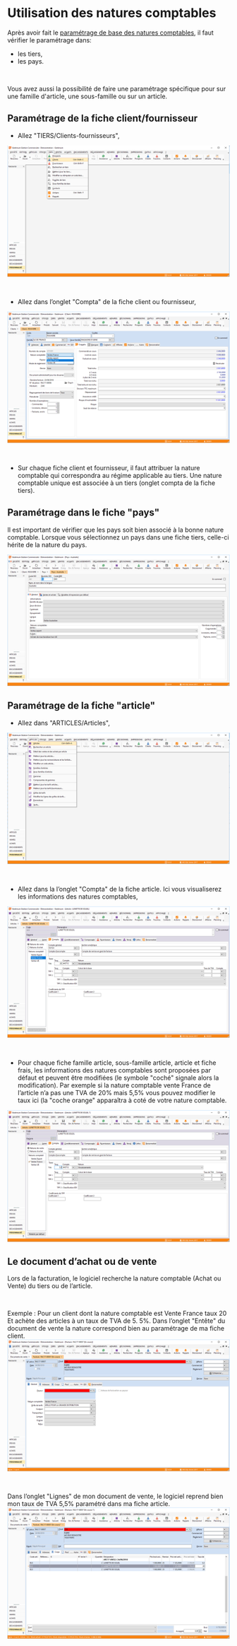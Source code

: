 # Utilisation des natures comptables

Après avoir fait le [paramétrage de base des natures comptables](../1/NaturesComptables.md), il faut vérifier le paramétrage dans:


* les tiers,
* les pays.


 


Vous avez aussi la possibilité de faire une paramétrage spécifique pour sur une famille d'article, une sous-famille ou sur un article.


## Paramétrage de la fiche client/fournisseur


* Allez "TIERS/Clients-fournisseurs",


![](../../assets/images/NaturesComptable/4/MenuTIERS.png)


 


* Allez dans l’onglet "Compta" de la fiche client ou fournisseur,


![](../../assets/images/NaturesComptable/4/TiersCompta.png)


 


* Sur chaque fiche client et fournisseur, il faut attribuer la nature comptable qui correspondra au régime applicable au tiers. Une nature comptable unique est associée à un tiers (onglet compta de la fiche tiers).


## Paramétrage dans le fiche "pays"


Il est important de vérifier que les pays soit bien associé à la bonne nature comptable. Lorsque vous sélectionnez un pays dans une fiche tiers, celle-ci hérite de la nature du pays.


![](../../assets/images/NaturesComptable/4/PaysGeneral.png)


## Paramétrage de la fiche "article"


* Allez dans "ARTICLES/Articles",


![](../../assets/images/NaturesComptable/4/MenuARTICLES.png)


 


* Allez dans la l’onglet "Compta" de la fiche article. Ici vous visualiserez les informations des natures comptables,


![](../../assets/images/NaturesComptable/4/ArticleTauxDefaut.png)


 


* Pour chaque fiche famille article, sous-famille article, article et fiche frais, les informations des natures comptables sont proposées par défaut et peuvent être modifiées (le symbole "coché" signale alors la modification). Par exemple si la nature comptable vente France de l’article n’a pas une TVA de 20% mais 5,5% vous pouvez modifier le taux ici (la "coche orange" apparaîtra à coté de votre nature comptable.


![](../../assets/images/NaturesComptable/4/ArticleTauxPerso.png)


## Le document d’achat ou de vente


Lors de la facturation, le logiciel recherche la nature comptable (Achat ou Vente) du tiers ou de l’article.


 


Exemple : Pour un client dont la nature comptable est Vente France taux 20 Et achète des articles à un taux de TVA de 5. 5%. Dans l’onglet "Entête" du document de vente la nature correspond bien au paramétrage de ma fiche client.![](../../assets/images/NaturesComptable/4/FactureGeneral.png)


 


Dans l’onglet "Lignes" de mon document de vente, le logiciel reprend bien mon taux de TVA 5,5% paramétré dans ma fiche article.![](../../assets/images/NaturesComptable/4/FactureCorps.png)


